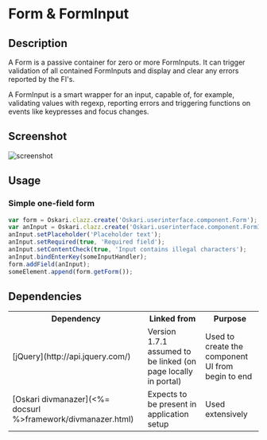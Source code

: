 # Form & FormInput

## Description

A Form is a passive container for zero or more FormInputs. It can trigger validation of all contained FormInputs and display and clear any errors
reported by the FI's.

A FormInput is a smart wrapper for an input, capable of, for example, validating values with regexp, reporting errors and triggering functions on
events like keypresses and focus changes.

## Screenshot

![screenshot](/images/bundles/form.png)

## Usage

### Simple one-field form

```javascript
var form = Oskari.clazz.create('Oskari.userinterface.component.Form');
var anInput = Oskari.clazz.create('Oskari.userinterface.component.FormInput', 'input');
anInput.setPlaceholder('Placeholder text');
anInput.setRequired(true, 'Required field');
anInput.setContentCheck(true, 'Input contains illegal characters');
anInput.bindEnterKey(someInputHandler);
form.addField(anInput);
someElement.append(form.getForm());
```

## Dependencies

<table class="table">
  <tr>
    <th>Dependency</th><th>Linked from</th><th>Purpose</th>
  </tr>
  <tr>
    <td> [jQuery](http://api.jquery.com/) </td>
    <td> Version 1.7.1 assumed to be linked (on page locally in portal) </td>
    <td> Used to create the component UI from begin to end</td>
  </tr>
  <tr>
    <td> [Oskari divmanazer](<%= docsurl %>framework/divmanazer.html) </td>
    <td> Expects to be present in application setup </td>
    <td> Used extensively</td>
  </tr>
</table>
